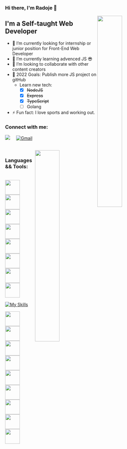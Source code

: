 ### Hi there, I'm Radoje 👋

<img src="https://media.giphy.com/media/PiQejEf31116URju4V/giphy.gif" width="40%" align="right">

## I'm a Self-taught Web Developer
- 🔭 I’m currently looking for internship or junior position for Front-End Web Developer
- 🌱 I’m currently learning advenced JS 😎
- 🤝 I’m looking to collaborate with other content creators
- 🥅 2022 Goals: Publish more JS project on gitHub
  - Learn new tech:
    - [x] <s>NodeJS</s>
    - [x] <s>Express</s>
    - [x] <s>TypeScript</s>
    - [ ] Golang
- ⚡ Fun fact: I love sports and working out.

### Connect with me:
<p align="left">
<a href="https://www.linkedin.com/in/radoje-jezdic-41910217a/">
  <img src="https://img.icons8.com/bubbles/50/000000/linkedin.png" ald="LinkedIn"/></a> &nbsp; &nbsp;
<a href="mailto:webdevradoje@gmail.com">
  <img src="https://img.icons8.com/bubbles/50/000000/gmail.png" alt="Gmail"></a> &nbsp; &nbsp;
</p>
<br />

<img src="https://media.giphy.com/media/M4ecx9P2jI4tq/giphy.gif" width="40%" align="right" />

### Languages && Tools:
<br/>
 
<div>
<img height="48" width="48" src="https://img.icons8.com/color/96/000000/html-5.png" />
<img height="48" width="48" src="https://img.icons8.com/color/48/000000/css3.png" />
<img height="48" width="48" src="https://img.icons8.com/color/50/000000/sass.png"/>
<img height="48" width="48" src="https://img.icons8.com/color/96/000000/javascript.png" />
<img height="48" width="48" src="https://img.icons8.com/color/96/000000/angularjs.png"/>
<img height="48" width="48" src="https://img.icons8.com/color/50/000000/react-native.png"/>
<img height="48" width="48" src="https://img.icons8.com/color/96/000000/vue-js.png" />
<img height="48" width="48" src="https://img.icons8.com/color/50/000000/nodejs.png"/>
</div>

[![My Skills](https://skillicons.dev/icons?i=js,html,css,wasm)](https://skillicons.dev)


<div>

  <img height="48" width="48" src="https://img.icons8.com/fluent/96/000000/visual-studio-code-2019.png" />
<img height="48" width="48" src="https://img.icons8.com/color/96/000000/git.png" />
<img height="48" width="48" src="https://img.icons8.com/color/50/000000/adobe-photoshop--v1.png"/>
<img height="48" width="48" src="https://img.icons8.com/color/50/000000/adobe-illustrator--v1.png"/>
<img height="48" width="48" src="https://img.icons8.com/color/50/000000/figma--v1.png"/>
<img height="48" width="48" src="https://img.icons8.com/color/50/000000/npm.png"/>
<img height="48" width="48" src="https://img.icons8.com/color/50/000000/linux--v1.png"/>
<img height="48" width="48" src="https://img.icons8.com/color/96/000000/jira.png"/>
<img height="48" width="48" src="https://img.icons8.com/color/96/000000/bitbucket.png"/>


</div>

